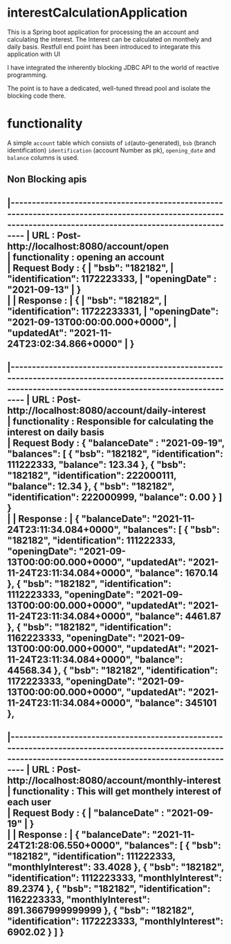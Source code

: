 
# interestCalculationApplication
This is a Spring boot application for processing the an account and calculating the interest. The Interest can be calculated on monthely and daily basis.
Restfull end point has been introduced to integarate this application with UI

I have integrated the inherently blocking JDBC API to the world of reactive programming.

The point is to have a dedicated, well-tuned thread pool and isolate the blocking code there.

# functionality
A simple `account` table which consists of `id`(auto-generated), `bsb` (branch identification)  `identification` (account Number as pk), `opening_date` and `balance` columns is used.

## Non Blocking apis
|------------------------------------------------------------------------------------------------------------------------------------------------------------
| URL            :   Post- http://localhost:8080/account/open                   
| functionality  :   opening an account                                                                                      
| Request Body   :     {
|                          "bsb": "182182",
|                         "identification": 1172223333,
|                         "openingDate" : "2021-09-13"
|                       }     
|
|  Response       :
|                     {
|                       "bsb": "182182",
|                       "identification": 11722233331,
|                       "openingDate": "2021-09-13T00:00:00.000+0000",
|                       "updatedAt": "2021-11-24T23:02:34.866+0000"
|                   }
-------------------------------------------------------------------------------------------------------------------------------------------------------------
 
 |------------------------------------------------------------------------------------------------------------------------------------------------------------
| URL            :   Post- http://localhost:8080/account/daily-interest                  
| functionality  :   Responsible for calculating the interest on daily basis                                                                                  
| Request Body   :     {
                           "balanceDate" : "2021-09-19",
                          "balances": [
                               {
                               "bsb": "182182",
                               "identification": 111222333,
                               "balance": 123.34
                               },
                               {
                               "bsb": "182182",
                               "identification": 222000111,
                               "balance": 12.34
                               },
                               {
                               "bsb": "182182",
                               "identification": 222000999,
                               "balance": 0.00
                               }
                           ]
                       }    
|
|  Response       :
|                     {
                       "balanceDate": "2021-11-24T23:11:34.084+0000",
                       "balances": [
                           {
                               "bsb": "182182",
                               "identification": 111222333,
                               "openingDate": "2021-09-13T00:00:00.000+0000",
                               "updatedAt": "2021-11-24T23:11:34.084+0000",
                               "balance": 1670.14
                           },
                           {
                               "bsb": "182182",
                               "identification": 1112223333,
                               "openingDate": "2021-09-13T00:00:00.000+0000",
                               "updatedAt": "2021-11-24T23:11:34.084+0000",
                               "balance": 4461.87
                           },
                           {
                               "bsb": "182182",
                               "identification": 1162223333,
                               "openingDate": "2021-09-13T00:00:00.000+0000",
                               "updatedAt": "2021-11-24T23:11:34.084+0000",
                               "balance": 44568.34
                           },
                           {
                               "bsb": "182182",
                               "identification": 1172223333,
                               "openingDate": "2021-09-13T00:00:00.000+0000",
                               "updatedAt": "2021-11-24T23:11:34.084+0000",
                               "balance": 345101
                           },
-------------------------------------------------------------------------------------------------------------------------------------------------------------

|------------------------------------------------------------------------------------------------------------------------------------------------------------
| URL            :   Post- http://localhost:8080/account/monthly-interest                  
| functionality  :   This will get monthely interest of each user                                                                               
| Request Body   :     {
|                           "balanceDate" : "2021-09-19"
|                      }    
|
|  Response       :
                  |                     {
                      "balanceDate": "2021-11-24T21:28:06.550+0000",
                      "balances": [
                          {
                              "bsb": "182182",
                              "identification": 111222333,
                              "monthlyInterest": 33.4028
                          },
                          {
                              "bsb": "182182",
                              "identification": 1112223333,
                              "monthlyInterest": 89.2374
                          },
                          {
                              "bsb": "182182",
                              "identification": 1162223333,
                              "monthlyInterest": 891.3667999999999
                          },
                          {
                              "bsb": "182182",
                              "identification": 1172223333,
                              "monthlyInterest": 6902.02
                          }
                      ]
                  }
-------------------------------------------------------------------------------------------------------------------------------------------------------------
